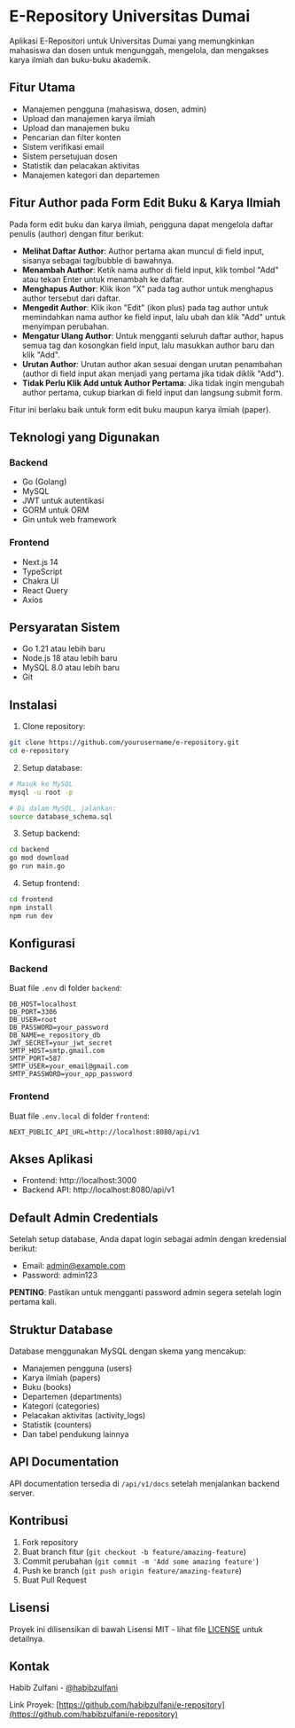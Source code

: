 # E-Repository Universitas Dumai

Aplikasi E-Repositori untuk Universitas Dumai yang memungkinkan mahasiswa dan dosen untuk mengunggah, mengelola, dan mengakses karya ilmiah dan buku-buku akademik.

## Fitur Utama

- Manajemen pengguna (mahasiswa, dosen, admin)
- Upload dan manajemen karya ilmiah
- Upload dan manajemen buku
- Pencarian dan filter konten
- Sistem verifikasi email
- Sistem persetujuan dosen
- Statistik dan pelacakan aktivitas
- Manajemen kategori dan departemen

## Fitur Author pada Form Edit Buku & Karya Ilmiah

Pada form edit buku dan karya ilmiah, pengguna dapat mengelola daftar penulis (author) dengan fitur berikut:

- **Melihat Daftar Author**: Author pertama akan muncul di field input, sisanya sebagai tag/bubble di bawahnya.
- **Menambah Author**: Ketik nama author di field input, klik tombol "Add" atau tekan Enter untuk menambah ke daftar.
- **Menghapus Author**: Klik ikon "X" pada tag author untuk menghapus author tersebut dari daftar.
- **Mengedit Author**: Klik ikon "Edit" (ikon plus) pada tag author untuk memindahkan nama author ke field input, lalu ubah dan klik "Add" untuk menyimpan perubahan.
- **Mengatur Ulang Author**: Untuk mengganti seluruh daftar author, hapus semua tag dan kosongkan field input, lalu masukkan author baru dan klik "Add".
- **Urutan Author**: Urutan author akan sesuai dengan urutan penambahan (author di field input akan menjadi yang pertama jika tidak diklik "Add").
- **Tidak Perlu Klik Add untuk Author Pertama**: Jika tidak ingin mengubah author pertama, cukup biarkan di field input dan langsung submit form.

Fitur ini berlaku baik untuk form edit buku maupun karya ilmiah (paper).

## Teknologi yang Digunakan

### Backend
- Go (Golang)
- MySQL
- JWT untuk autentikasi
- GORM untuk ORM
- Gin untuk web framework

### Frontend
- Next.js 14
- TypeScript
- Chakra UI
- React Query
- Axios

## Persyaratan Sistem

- Go 1.21 atau lebih baru
- Node.js 18 atau lebih baru
- MySQL 8.0 atau lebih baru
- Git

## Instalasi

1. Clone repository:
```bash
git clone https://github.com/yourusername/e-repository.git
cd e-repository
```

2. Setup database:
```bash
# Masuk ke MySQL
mysql -u root -p

# Di dalam MySQL, jalankan:
source database_schema.sql
```

3. Setup backend:
```bash
cd backend
go mod download
go run main.go
```

4. Setup frontend:
```bash
cd frontend
npm install
npm run dev
```

## Konfigurasi

### Backend
Buat file `.env` di folder `backend`:
```env
DB_HOST=localhost
DB_PORT=3306
DB_USER=root
DB_PASSWORD=your_password
DB_NAME=e_repository_db
JWT_SECRET=your_jwt_secret
SMTP_HOST=smtp.gmail.com
SMTP_PORT=587
SMTP_USER=your_email@gmail.com
SMTP_PASSWORD=your_app_password
```

### Frontend
Buat file `.env.local` di folder `frontend`:
```env
NEXT_PUBLIC_API_URL=http://localhost:8080/api/v1
```

## Akses Aplikasi

- Frontend: http://localhost:3000
- Backend API: http://localhost:8080/api/v1

## Default Admin Credentials

Setelah setup database, Anda dapat login sebagai admin dengan kredensial berikut:
- Email: admin@example.com
- Password: admin123

**PENTING**: Pastikan untuk mengganti password admin segera setelah login pertama kali.

## Struktur Database

Database menggunakan MySQL dengan skema yang mencakup:
- Manajemen pengguna (users)
- Karya ilmiah (papers)
- Buku (books)
- Departemen (departments)
- Kategori (categories)
- Pelacakan aktivitas (activity_logs)
- Statistik (counters)
- Dan tabel pendukung lainnya

## API Documentation

API documentation tersedia di `/api/v1/docs` setelah menjalankan backend server.

## Kontribusi

1. Fork repository
2. Buat branch fitur (`git checkout -b feature/amazing-feature`)
3. Commit perubahan (`git commit -m 'Add some amazing feature'`)
4. Push ke branch (`git push origin feature/amazing-feature`)
5. Buat Pull Request

## Lisensi

Proyek ini dilisensikan di bawah Lisensi MIT - lihat file [LICENSE](LICENSE) untuk detailnya.

## Kontak

Habib Zulfani - [@habibzulfani](https://github.com/habibzulfani)

Link Proyek: [https://github.com/habibzulfani/e-repository](https://github.com/habibzulfani/e-repository) 